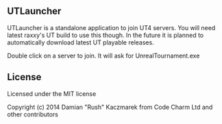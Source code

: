 ## UTLauncher

UTLauncher is a standalone application to join UT4 servers. You will need latest raxxy's UT build to use this though.
In the future it is planned to automatically download latest UT playable releases.

Double click on a server to join. It will ask for UnrealTournament.exe

## License
Licensed under the MIT license

Copyright (c) 2014 Damian "Rush" Kaczmarek
from Code Charm Ltd
and other contributors


